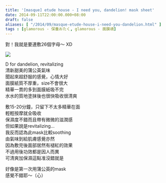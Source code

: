 ```yaml
---
title: '[masque] etude house - I need you, dandelion! mask sheet'
date: 2014-09-11T22:00:00.000+08:00
draft: false
aliases: [ "/2014/09/masque-etude-house-i-need-you-dandelion.html" ]
tags : [glamorous - 保養おたく, glamorous - 面膜魂]
---
```


對！我就是要連敷26個字母～ XD  

![](/images/etudehoused.jpg)

D for dandelion, revitalizing  
清新甜美的蒲公英氣味  
聞起來超舒服的感覺，心情大好  
面膜紙質不厚重，size不會很大  
精華一貫的多到面膜紙吸不完  
水水的質地塗抹後也很快吸收很清爽  
  
敷15-20分鐘，只留下不太多精華在面  
輕輕按摩就全吸收  
保濕度不錯而且帶有微微的滋潤感  
但如果說是revitalizing...  
我反而認為此mask比較soothing  
由氣味到給肌膚感覺亦然  
因為敷完後面部居然有褪紅的效果  
不過用後功效都是因人而異  
可清爽加保濕這點准沒錯就是  
  
好像是第一次用蒲公英的mask  
感覺不錯耶～（心）
